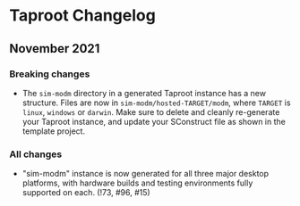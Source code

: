# Taproot Changelog

## November 2021

### Breaking changes

- The `sim-modm` directory in a generated Taproot instance has a new structure. Files are now in
  `sim-modm/hosted-TARGET/modm`, where `TARGET` is `linux`, `windows` or `darwin`. Make sure to
  delete and cleanly re-generate your Taproot instance, and update your SConstruct file as shown in
  the template project.

### All changes

- "sim-modm" instance is now generated for all three major desktop platforms, with hardware builds
  and testing environments fully supported on each. (!73, #96, #15)
